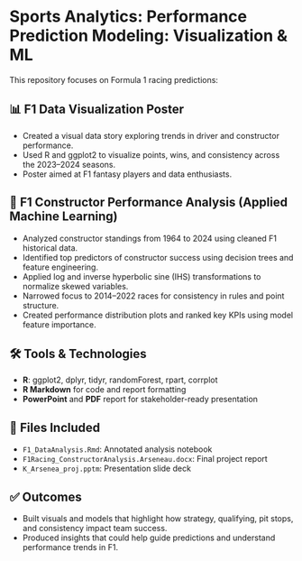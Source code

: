 # Sports Analytics: Performance Prediction Modeling: Visualization & ML

This repository focuses on Formula 1 racing predictions:

## 📊 F1 Data Visualization Poster
- Created a visual data story exploring trends in driver and constructor performance.
- Used R and ggplot2 to visualize points, wins, and consistency across the 2023–2024 seasons.
- Poster aimed at F1 fantasy players and data enthusiasts.

## 🤖 F1 Constructor Performance Analysis (Applied Machine Learning)
- Analyzed constructor standings from 1964 to 2024 using cleaned F1 historical data.
- Identified top predictors of constructor success using decision trees and feature engineering.
- Applied log and inverse hyperbolic sine (IHS) transformations to normalize skewed variables.
- Narrowed focus to 2014–2022 races for consistency in rules and point structure.
- Created performance distribution plots and ranked key KPIs using model feature importance.

## 🛠️ Tools & Technologies
- **R**: ggplot2, dplyr, tidyr, randomForest, rpart, corrplot
- **R Markdown** for code and report formatting
- **PowerPoint** and **PDF** report for stakeholder-ready presentation

## 📁 Files Included
- `F1_DataAnalysis.Rmd`: Annotated analysis notebook
- `F1Racing_ConstructorAnalysis.Arseneau.docx`: Final project report
- `K_Arsenea_proj.pptm`: Presentation slide deck

## ✅ Outcomes
- Built visuals and models that highlight how strategy, qualifying, pit stops, and consistency impact team success.
- Produced insights that could help guide predictions and understand performance trends in F1.
